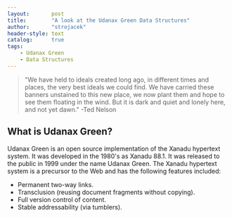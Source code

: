 ```yaml
---
layout:       post
title:        "A look at the Udanax Green Data Structures"
author:       "strojacek"
header-style: text
catalog:      true
tags:
    - Udanax Green
    - Data Structures
---
```


> "We have held to ideals created long ago, in different times and places, the very best ideals we could find. We have carried these banners unstained to this new place, we now plant them and hope to see them floating in the wind. But it is dark and quiet and lonely here, and not yet dawn." -Ted Nelson

What is Udanax Green?
---

Udanax Green is an open source implementation of the Xanadu hypertext system. It was developed in the 1980's as Xanadu 88.1. It was released to the public in 1999 under the name Udanax Green. The Xanadu hypertext system is a precursor to the Web and has the following features included:

- Permanent two-way links.
- Transclusion (reusing document fragments without copying).
- Full version control of content.
- Stable addressability (via tumblers).

